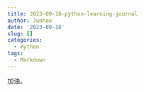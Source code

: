 ```yaml
---
title: 2023-09-18-python-learning-journal
author: Junhao
date: '2023-09-18'
slug: []
categories:
  - Python
tags:
  - Markdown
---
```

  加油。